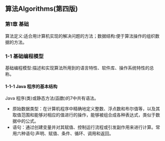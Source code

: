 ## 算法Algorithms(第四版)

### 第1章 基础

算法定义:适合用计算机实现的解决问题的方法；数据结构:便于算法操作的组织数据的方法。

### 1-1 基础编程模型

基础编程模型:描述和实现算法所用到的语言特性、软件库、操作系统特性的总称。

#### 1-1-1 Java 程序的基本结构

Java 程序(类)或静态方法(函数)的7中共有语法。

- 原始数据类型：在计算机程序中精确地定义整数、浮点数和布尔值等，以及其取值范围和能够对相应的值进行的操作，能够被组合成各种表达式，类似于数据中的公式。
- 语句：通过创建变量并对其赋值、控制运行流程或引发副作用来进行计算。常用六种语句:声明、赋值、条件、循环、调用和返回。